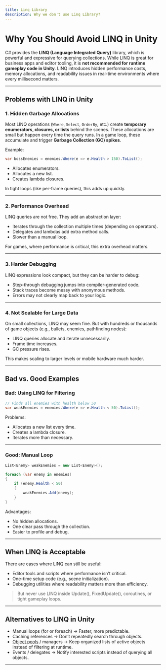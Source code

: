 ```yaml
---
title: Linq Library
description: Why we don't use Linq Library?
---
```


# Why You Should Avoid LINQ in Unity

C# provides the **LINQ (Language Integrated Query)** library, which is powerful and expressive for querying collections. While LINQ is great for business apps and editor tooling, it is **not recommended for runtime gameplay code in Unity**. LINQ introduces hidden performance costs, memory allocations, and readability issues in real-time environments where every millisecond matters.

---

## Problems with LINQ in Unity

### 1. Hidden Garbage Allocations
Most LINQ operations (`Where`, `Select`, `OrderBy`, etc.) create **temporary enumerators, closures, or lists** behind the scenes. These allocations are small but happen every time the query runs. In a game loop, these accumulate and trigger **Garbage Collection (GC) spikes**.

Example:
```csharp
var bossEnemies = enemies.Where(e => e.Health > 150).ToList();
```

- Allocates enumerators.
- Allocates a new list.
- Creates lambda closures.

In tight loops (like per-frame queries), this adds up quickly.

---

### 2. Performance Overhead
LINQ queries are not free. They add an abstraction layer:

- Iterates through the collection multiple times (depending on operators).
- Delegates and lambdas add extra method calls.
- Slower than a manual loop.

For games, where performance is critical, this extra overhead matters.

---

### 3. Harder Debugging
LINQ expressions look compact, but they can be harder to debug:
- Step-through debugging jumps into compiler-generated code.
- Stack traces become messy with anonymous methods.
- Errors may not clearly map back to your logic.

---

### 4. Not Scalable for Large Data
On small collections, LINQ may seem fine. But with hundreds or thousands of game objects (e.g., bullets, enemies, pathfinding nodes):
- LINQ queries allocate and iterate unnecessarily.
- Frame time increases.
- GC pressure rises.

This makes scaling to larger levels or mobile hardware much harder.

---

## Bad vs. Good Examples

### Bad: Using LINQ for Filtering

```csharp
// Finds all enemies with health below 50
var weakEnemies = enemies.Where(e => e.Health < 50).ToList();
```

Problems:
- Allocates a new list every time.
- Creates a lambda closure.
- Iterates more than necessary.

---

### Good: Manual Loop

```csharp
List<Enemy> weakEnemies = new List<Enemy>();

foreach (var enemy in enemies)
{
    if (enemy.Health < 50)
    {
        weakEnemies.Add(enemy);
    }
}
```

Advantages:
- No hidden allocations.
- One clear pass through the collection.
- Easier to profile and debug.

---

## When LINQ is Acceptable
There are cases where LINQ can still be useful:
- Editor tools and scripts where performance isn’t critical.
- One-time setup code (e.g., scene initialization).
- Debugging utilities where readability matters more than efficiency.

> But never use LINQ inside Update(), FixedUpdate(), coroutines, or tight gameplay loops.

---

## Alternatives to LINQ in Unity
- Manual loops (for or foreach) → Faster, more predictable.
- Caching references → Don’t repeatedly search through objects.
- [Object pools](http://localhost:3000/Coding%20Standards/Best%20Practices/Object%20Pooling) / managers → Keep organized lists of active objects instead of filtering at runtime.
- Events / delegates → Notify interested scripts instead of querying all objects.

---
